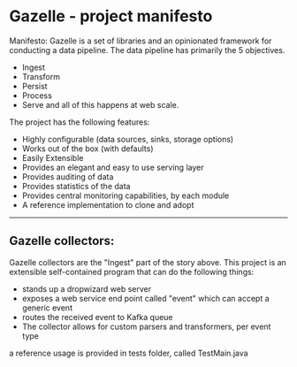# Gazelle - project manifesto

Manifesto: Gazelle is a set of libraries and an opinionated framework for conducting a data pipeline. The data pipeline has primarily the 5 objectives. 
- Ingest
- Transform
- Persist
- Process
- Serve 
and all of this happens at web scale. 

The project has the following features:
- Highly configurable (data sources, sinks, storage options)
- Works out of the box (with defaults)
- Easily Extensible
- Provides an elegant and easy to use serving layer
- Provides auditing of data
- Provides statistics of the data
- Provides central monitoring capabilities, by each module
- A reference implementation to clone and adopt

----------------------

## Gazelle collectors:

Gazelle collectors are the "Ingest" part of the story above. This project is an extensible self-contained program that can do the following things:

- stands up a dropwizard web server
- exposes a web service end point called "event" which can accept a generic event
- routes the received event to Kafka queue
- The collector allows for custom parsers and transformers, per event type

a reference usage is provided in tests folder, called TestMain.java



